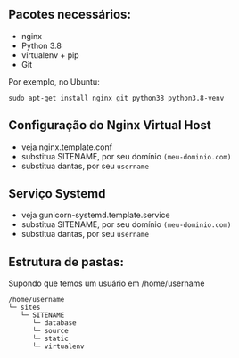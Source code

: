 ## Pacotes necessários:

* nginx
* Python 3.8
* virtualenv + pip
* Git

Por exemplo, no Ubuntu:

    sudo apt-get install nginx git python38 python3.8-venv

## Configuração do Nginx Virtual Host

* veja nginx.template.conf
* substitua SITENAME, por seu domínio `(meu-dominio.com)`
* substitua dantas, por seu `username`

## Serviço Systemd

* veja gunicorn-systemd.template.service
* substitua SITENAME, por seu domínio `(meu-dominio.com)`
* substitua dantas, por seu `username`

## Estrutura de pastas:
Supondo que temos um usuário em /home/username

```
/home/username
└─ sites
   └─ SITENAME
      └─ database
      └─ source
      └─ static
      └─ virtualenv
```